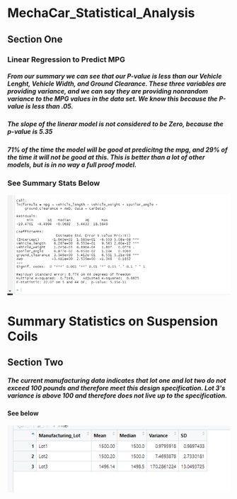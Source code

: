 # MechaCar_Statistical_Analysis
## Section One
### Linear Regression to Predict MPG 
##### From our summary we can see that our P-value is less than our Vehicle Lenght, Vehicle Width, and Ground Clearance. These three variables are providing variance, and we can say they are providing nonrandom variance to the MPG values in the data set. We know this because the P-value is less than .05.
##### The slope of the linerar model is not considered to be Zero, because the p-value is 5.35
##### 71% of the time the model will be good at predicitng the mpg, and 29% of the time it will not be good at this. This is better than a lot of other models, but is in no way a full proof model. 
### See Summary Stats Below 
![image](https://github.com/ErmaSwartz/MechaCar_Statistical_Analysis/blob/main/challenge/linear%20regression%20carData.png)
# Summary Statistics on Suspension Coils
## Section Two
##### The current manufacturing data indicates that lot one and lot two do not exceed 100 pounds and therefore meet this design specification. Lot 3's variance is above 100 and therefore does not live up to the specification. 
#### See below 
![image](https://github.com/ErmaSwartz/MechaCar_Statistical_Analysis/blob/main/challenge/lot%20summary%20.png)
